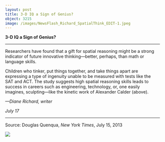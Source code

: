 ```yaml
---
layout: post
title: 3-D IQ a Sign of Genius?
object: 3215
image: /images/NewsFlash_Richard_SpatialThink_EDIT-1.jpeg
---
```

**3-D IQ a Sign of Genius?**

****

Researchers have found that a gift for spatial reasoning might be a strong indicator of future innovative thinking—better, perhaps, than math or language skills.

Children who tinker, put things together, and take things apart are expressing a type of ingenuity unable to be measured with tests like the SAT and ACT. The study suggests high spatial reasoning skills leads to success in careers such as engineering, technology, or, one easily imagines, sculpting—like the kinetic work of Alexander Calder (above). 

*—Diane Richard, writer*

*July 17*

****

Source: Douglas Quenqua, *New York Times*, July 15, 2013 



![]({{siteurl.base}}/images/NewsFlash_Richard_SpatialThink_EDIT-1.jpeg)
